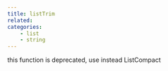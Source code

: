 ```yaml
---
title: listTrim
related:
categories:
    - list
    - string
---
```


this function is deprecated, use instead ListCompact
